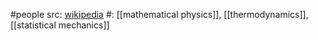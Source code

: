 #people 
src: [wikipedia](https://en.wikipedia.org/wiki/Ludwig_Boltzmann) 
#: [[mathematical physics]], [[thermodynamics]], [[statistical mechanics]] 

